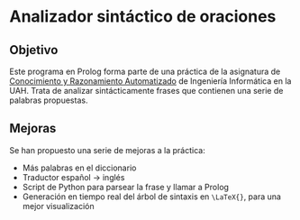 # Analizador sintáctico de oraciones
## Objetivo
Este programa en Prolog forma parte de una práctica de la asignatura de [Conocimiento y Razonamiento Automatizado](https://www.uah.es/es/estudios/estudios-oficiales/grados/asignatura/Conocimiento-y-Razonamiento-Automatizado-780025/) de Ingeniería Informática en la UAH. Trata de analizar sintácticamente frases que contienen una serie de palabras propuestas. 
## Mejoras
Se han propuesto una serie de mejoras a la práctica: 
- Más palabras en el diccionario
- Traductor español → inglés
- Script de Python para parsear la frase y llamar a Prolog
- Generación en tiempo real del árbol de sintaxis en `\LaTeX{}`, para una mejor visualización
